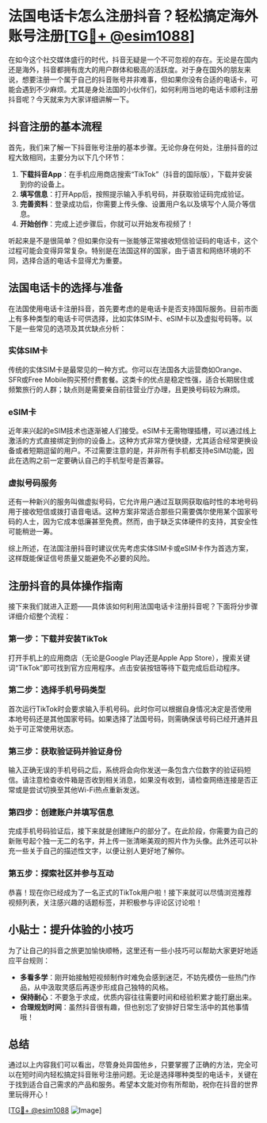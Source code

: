 # 法国电话卡怎么注册抖音？轻松搞定海外账号注册[[TG💪+ @esim1088](https://t.me/s/esim1088)]

在如今这个社交媒体盛行的时代，抖音无疑是一个不可忽视的存在。无论是在国内还是海外，抖音都拥有庞大的用户群体和极高的活跃度。对于身在国外的朋友来说，想要注册一个属于自己的抖音账号并非难事，但如果你没有合适的电话卡，可能会遇到不少麻烦。尤其是身处法国的小伙伴们，如何利用当地的电话卡顺利注册抖音呢？今天就来为大家详细讲解一下。

## 抖音注册的基本流程

首先，我们来了解一下抖音账号注册的基本步骤。无论你身在何处，注册抖音的过程大致相同，主要分为以下几个环节：

1. **下载抖音App**：在手机应用商店搜索“TikTok”（抖音的国际版），下载并安装到你的设备上。
2. **填写信息**：打开App后，按照提示输入手机号码，并获取验证码完成验证。
3. **完善资料**：登录成功后，你需要上传头像、设置用户名以及填写个人简介等信息。
4. **开始创作**：完成上述步骤后，你就可以开始发布视频了！

听起来是不是很简单？但如果你没有一张能够正常接收短信验证码的电话卡，这个过程可能会变得异常复杂。特别是在法国这样的国家，由于语言和网络环境的不同，选择合适的电话卡显得尤为重要。

## 法国电话卡的选择与准备

在法国使用电话卡注册抖音，首先要考虑的是电话卡是否支持国际服务。目前市面上有多种类型的电话卡可供选择，比如实体SIM卡、eSIM卡以及虚拟号码等。以下是一些常见的选项及其优缺点分析：

### 实体SIM卡

传统的实体SIM卡是最常见的一种方式。你可以在法国各大运营商如Orange、SFR或Free Mobile购买预付费套餐。这类卡的优点是稳定性强，适合长期居住或频繁旅行的人群；缺点则是需要亲自前往营业厅办理，且更换号码较为麻烦。

### eSIM卡

近年来兴起的eSIM技术也逐渐被人们接受。eSIM卡无需物理插槽，可以通过线上激活的方式直接绑定到你的设备上。这种方式非常方便快捷，尤其适合经常更换设备或者短期逗留的用户。不过需要注意的是，并非所有手机都支持eSIM功能，因此在选购之前一定要确认自己的手机型号是否兼容。

### 虚拟号码服务

还有一种新兴的服务叫做虚拟号码，它允许用户通过互联网获取临时性的本地号码用于接收短信或拨打语音电话。这种方案非常适合那些只需要偶尔使用某个国家号码的人士，因为它成本低廉甚至免费。然而，由于缺乏实体硬件的支持，其安全性可能稍逊一筹。

综上所述，在法国注册抖音时建议优先考虑实体SIM卡或eSIM卡作为首选方案，这样既能保证信号质量又能避免不必要的风险。

## 注册抖音的具体操作指南

接下来我们就进入正题——具体该如何利用法国电话卡注册抖音呢？下面将分步骤详细介绍整个流程：

### 第一步：下载并安装TikTok

打开手机上的应用商店（无论是Google Play还是Apple App Store），搜索关键词“TikTok”即可找到官方应用程序。点击安装按钮等待下载完成后启动程序。

### 第二步：选择手机号码类型

首次运行TikTok时会要求输入手机号码。此时你可以根据自身情况决定是否使用本地号码还是其他国家号码。如果选择了法国号码，则需确保该号码已经开通并且处于可正常使用状态。

### 第三步：获取验证码并验证身份

输入正确无误的手机号码之后，系统将会向你发送一条包含六位数字的验证码短信。请注意检查收件箱是否收到相关消息，如果没有收到，请检查网络连接是否正常或是尝试切换至其他Wi-Fi热点重新发送。

### 第四步：创建账户并填写信息

完成手机号码验证后，接下来就是创建账户的部分了。在此阶段，你需要为自己的新账号起个独一无二的名字，并上传一张清晰美观的照片作为头像。此外还可以补充一些关于自己的描述性文字，以便让别人更好地了解你。

### 第五步：探索社区并参与互动

恭喜！现在你已经成为了一名正式的TikTok用户啦！接下来就可以尽情浏览推荐视频列表，关注感兴趣的话题标签，并积极参与评论区讨论啦！

## 小贴士：提升体验的小技巧

为了让自己的抖音之旅更加愉快顺畅，这里还有一些小技巧可以帮助大家更好地适应平台规则：

- **多看多学**：刚开始接触短视频制作时难免会感到迷茫，不妨先模仿一些热门作品，从中汲取灵感后再逐步形成自己独特的风格。
- **保持耐心**：不要急于求成，优质内容往往需要时间和经验积累才能打磨出来。
- **合理规划时间**：虽然抖音很有趣，但也别忘了安排好日常生活中的其他事情哦！

## 总结

通过以上内容我们可以看出，尽管身处异国他乡，只要掌握了正确的方法，完全可以在短时间内轻松搞定抖音账号注册问题。无论是选择哪种类型的电话卡，关键在于找到适合自己需求的产品和服务。希望本文能对你有所帮助，祝你在抖音的世界里玩得开心！

[[TG💪+ @esim1088](https://t.me/s/esim1088) ![Image](https://i.postimg.cc/4NQfJmqS/Snipaste-2025-05-13-00-14-12.png)]